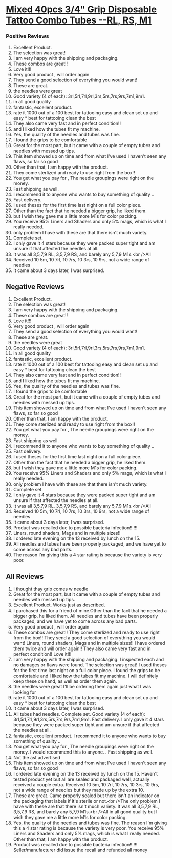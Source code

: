 # [Mixed 40pcs 3/4&quot; Grip Disposable Tattoo Combo Tubes --RL, RS, M1](https://products.checkmycream.com/products/Mixed-40pcs-34&quot;-Grip-Disposable-Tattoo-Combo-Tubes-RL-RS-M1.html)

### Positive Reviews

<ol>
      <li>Excellent Product.</li>
      <li>The selection was great!</li>
      <li>I am very happy with the shipping and packaging.</li>
      <li>These combos are great!!</li>
      <li>Love it!!!</li>
      <li>Very good product , will order again</li>
      <li>They send a good selection of everything you would want!</li>
      <li>These are great.</li>
      <li>the needles were great</li>
      <li>Good variety (4 of each): 3rl,5rl,7rl,9rl,3rs,5rs,7rs,9rs,7m1,9m1.</li>
      <li>in all good quality</li>
      <li>fantastic, excellent product.</li>
      <li>rate it 1000 out of a 100 best for tattooing easy and clean set up and easy * best for tattooing clean the best</li>
      <li>They also came very fast and in perfect condition!!</li>
      <li>and I liked how the tubes fit my machine.</li>
      <li>Yes, the quality of the needles and tubes was fine.</li>
      <li>I found the grips to be comfortable</li>
      <li>Great for the most part, but it came with a couple of empty tubes and needles with messed up tips.</li>
      <li>This item showed up on time and from what I&#x27;ve used I haven&#x27;t seen any flaws, so far so good</li>
      <li>Other than that, I am happy with the product.</li>
      <li>They come sterlized and ready to use right from the box!!</li>
      <li>You get what you pay for , The needle groupings were right on the money.  </li>
      <li>Fast shipping as well.</li>
      <li>I recommend it to anyone who wants to buy something of quality ..</li>
      <li>Fast delivery.</li>
      <li>I used theses for the first time last night on a full color piece.</li>
      <li>Other than the fact that he needed a bigger grip, he liked them.</li>
      <li>but I wish they gave me a little more M1s for color packing.</li>
      <li>You receive 95% Liners and Shaders and only 5% mags, which is what I really needed.</li>
      <li>only problem I have with these are that there isn&#x27;t much variety.</li>
      <li>Complete set.</li>
      <li>I only gave it 4 stars because they were packed super tight and am unsure if that affected the needles at all.</li>
      <li>It was all 3,5,7,9 RL, 3,5,7,9 RS, and barely any 5,7,9 M1s.&lt;br /&gt;All</li>
      <li>Received 10 5m, 10 7rl, 10 7rs, 10 3rs, 10 9rs, not a wide range of needles</li>
      <li>It came about 3 days later, I was surprised.</li>
</ol>


<h2>Negative Reviews</h2>
<ol>
<li> Excellent Product.</li>
<li> The selection was great!</li>
<li> I am very happy with the shipping and packaging.</li>
<li> These combos are great!!</li>
<li> Love it!!!</li>
<li> Very good product , will order again</li>
<li> They send a good selection of everything you would want!</li>
<li> These are great.</li>
<li> the needles were great</li>
<li> Good variety (4 of each): 3rl,5rl,7rl,9rl,3rs,5rs,7rs,9rs,7m1,9m1.</li>
<li> in all good quality</li>
<li> fantastic, excellent product.</li>
<li> rate it 1000 out of a 100 best for tattooing easy and clean set up and easy * best for tattooing clean the best</li>
<li> They also came very fast and in perfect condition!!</li>
<li> and I liked how the tubes fit my machine.</li>
<li> Yes, the quality of the needles and tubes was fine.</li>
<li> I found the grips to be comfortable</li>
<li> Great for the most part, but it came with a couple of empty tubes and needles with messed up tips.</li>
<li> This item showed up on time and from what I&#x27;ve used I haven&#x27;t seen any flaws, so far so good</li>
<li> Other than that, I am happy with the product.</li>
<li> They come sterlized and ready to use right from the box!!</li>
<li> You get what you pay for , The needle groupings were right on the money.  </li>
<li> Fast shipping as well.</li>
<li> I recommend it to anyone who wants to buy something of quality ..</li>
<li> Fast delivery.</li>
<li> I used theses for the first time last night on a full color piece.</li>
<li> Other than the fact that he needed a bigger grip, he liked them.</li>
<li> but I wish they gave me a little more M1s for color packing.</li>
<li> You receive 95% Liners and Shaders and only 5% mags, which is what I really needed.</li>
<li> only problem I have with these are that there isn&#x27;t much variety.</li>
<li> Complete set.</li>
<li> I only gave it 4 stars because they were packed super tight and am unsure if that affected the needles at all.</li>
<li> It was all 3,5,7,9 RL, 3,5,7,9 RS, and barely any 5,7,9 M1s.&lt;br /&gt;All</li>
<li> Received 10 5m, 10 7rl, 10 7rs, 10 3rs, 10 9rs, not a wide range of needles</li>
<li> It came about 3 days later, I was surprised.</li>
<li> Product was recalled due to possible bacteria infection!!!!!!</li>
<li> Liners, round shaders, Mags and in multiple sizes!!</li>
<li> I ordered late evening on the 13 received by lunch on the 15.</li>
<li> All needles and tubes have been properly packaged, and we have yet to come across any bad parts.</li>
<li> The reason I&#x27;m giving this a 4 star rating is because the variety is very poor.</li>
</ol>

<h2>All Reviews</h2>

<ol>
    <li> I thought thay grip comes w needle</li>
    <li> Great for the most part, but it came with a couple of empty tubes and needles with messed up tips.</li>
    <li> Excellent Product. Works just as described.</li>
    <li> I purchased this for a friend of mine.Other than the fact that he needed a bigger grip, he liked them. All needles and tubes have been properly packaged, and we have yet to come across any bad parts.</li>
    <li> Very good product , will order again</li>
    <li> These combos are great!! They come sterlized and ready to use right from the box!! They send a good selection of everything you would want! Liners, round shaders, Mags and in multiple sizes!! I have ordered them twice and will order again!! They also came very fast and in perfect condition!! Love it!!!</li>
    <li> I am very happy with the shipping and packaging. I inspected each and no damages or flaws were found. The selection was great! I used theses for the first time last night on a full color piece. I found the grips to be comfortable and I liked how the tubes fit my machine. I will definitely keep these on hand, as well as order them again.</li>
    <li> the needles were great I&#x27;ll be ordering them again just what I was looking for</li>
    <li> rate it 1000 out of a 100 best for tattooing easy and clean set up and easy * best for tattooing clean the best</li>
    <li> It came about 3 days later, I was surprised.</li>
    <li> All tubes had needles. Complete set. Good variety (4 of each): 3rl,5rl,7rl,9rl,3rs,5rs,7rs,9rs,7m1,9m1. Fast delivery. I only gave it 4 stars because they were packed super tight and am unsure if that affected the needles at all.</li>
    <li> fantastic, excellent product. I recommend it to anyone who wants to buy something of quality ..</li>
    <li> You get what you pay for , The needle groupings were right on the money.  I would recommend this to anyone. . Fast shipping as well.</li>
    <li> Not the ast advertised</li>
    <li> This item showed up on time and from what I&#x27;ve used I haven&#x27;t seen any flaws, so far so good</li>
    <li> I ordered late evening on the 13 received by lunch on the 15. Haven&#x27;t tested product yet but all are sealed and packaged well, actually received a couple extra. Received 10 5m, 10 7rl, 10 7rs, 10 3rs, 10 9rs, not a wide range of needles but they made up by the extra 10.</li>
    <li> These are great. Came properly sealed but there isn&#x27;t an indicator on the packaging that labels if it&#x27;s sterile or not.&lt;br /&gt;The only problem I have with these are that there isn&#x27;t much variety. It was all 3,5,7,9 RL, 3,5,7,9 RS, and barely any 5,7,9 M1s.&lt;br /&gt;All in all good quality but I wish they gave me a little more M1s for color packing.</li>
    <li> Yes, the quality of the needles and tubes was fine. The reason I&#x27;m giving this a 4 star rating is because the variety is very poor. You receive 95% Liners and Shaders and only 5% mags, which is what I really needed. Other than that, I am happy with the product.</li>
    <li> Product was recalled due to possible bacteria infection!!!!!! Seller/manufacturer did issue the recall and refunded all money</li>
</ol>




